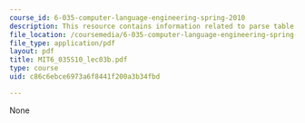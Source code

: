 ```yaml
---
course_id: 6-035-computer-language-engineering-spring-2010
description: This resource contains information related to parse table construction.
file_location: /coursemedia/6-035-computer-language-engineering-spring-2010/c86c6ebce6973a6f8441f200a3b34fbd_MIT6_035S10_lec03b.pdf
file_type: application/pdf
layout: pdf
title: MIT6_035S10_lec03b.pdf
type: course
uid: c86c6ebce6973a6f8441f200a3b34fbd

---
```

None